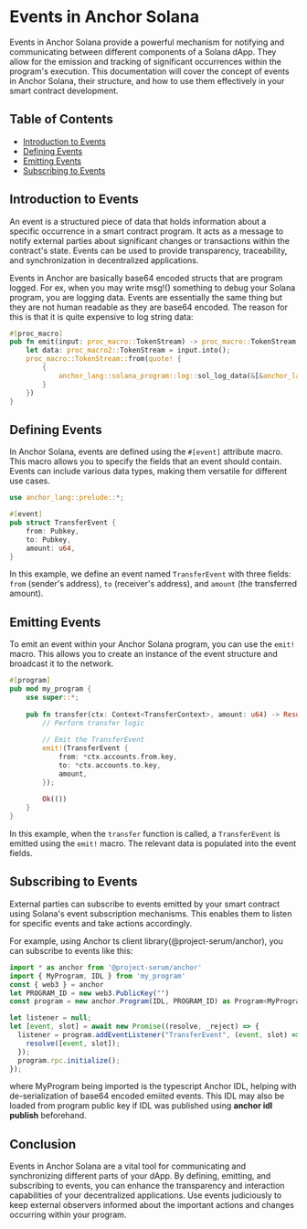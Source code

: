 # Events in Anchor Solana

Events in Anchor Solana provide a powerful mechanism for notifying and communicating between different components of a Solana dApp. They allow for the emission and tracking of significant occurrences within the program's execution. This documentation will cover the concept of events in Anchor Solana, their structure, and how to use them effectively in your smart contract development.

## Table of Contents
- [Introduction to Events](#introduction-to-events)
- [Defining Events](#defining-events)
- [Emitting Events](#emitting-events)
- [Subscribing to Events](#subscribing-to-events)

## Introduction to Events
An event is a structured piece of data that holds information about a specific occurrence in a smart contract program. It acts as a message to notify external parties about significant changes or transactions within the contract's state. Events can be used to provide transparency, traceability, and synchronization in decentralized applications. 

Events in Anchor are basically base64 encoded structs that are program logged. For ex, when you may write msg!() something to debug your Solana program, you are logging data. Events are essentially the same thing but they are not human readable as they are base64 encoded. The reason for this is that it is quite expensive to log string data:

```rust
#[proc_macro]
pub fn emit(input: proc_macro::TokenStream) -> proc_macro::TokenStream {
    let data: proc_macro2::TokenStream = input.into();
    proc_macro::TokenStream::from(quote! {
        {
            anchor_lang::solana_program::log::sol_log_data(&[&anchor_lang::Event::data(&#data)]);
        }
    })
}
```

## Defining Events
In Anchor Solana, events are defined using the `#[event]` attribute macro. This macro allows you to specify the fields that an event should contain. Events can include various data types, making them versatile for different use cases.

```rust
use anchor_lang::prelude::*;

#[event]
pub struct TransferEvent {
    from: Pubkey,
    to: Pubkey,
    amount: u64,
}
```

In this example, we define an event named `TransferEvent` with three fields: `from` (sender's address), `to` (receiver's address), and `amount` (the transferred amount).

## Emitting Events
To emit an event within your Anchor Solana program, you can use the `emit!` macro. This allows you to create an instance of the event structure and broadcast it to the network.

```rust
#[program]
pub mod my_program {
    use super::*;
    
    pub fn transfer(ctx: Context<TransferContext>, amount: u64) -> Result<()>  {
        // Perform transfer logic
        
        // Emit the TransferEvent
        emit!(TransferEvent {
            from: *ctx.accounts.from.key,
            to: *ctx.accounts.to.key,
            amount,
        });
        
        Ok(())
    }
}
```

In this example, when the `transfer` function is called, a `TransferEvent` is emitted using the `emit!` macro. The relevant data is populated into the event fields.

## Subscribing to Events
External parties can subscribe to events emitted by your smart contract using Solana's event subscription mechanisms. This enables them to listen for specific events and take actions accordingly.

For example, using Anchor ts client library(@project-serum/anchor), you can subscribe to events like this:

```javascript
import * as anchor from '@project-serum/anchor'
import { MyProgram, IDL } from 'my_program'
const { web3 } = anchor
let PROGRAM_ID = new web3.PublicKey("")
const program = new anchor.Program(IDL, PROGRAM_ID) as Program<MyProgram>

let listener = null;
let [event, slot] = await new Promise((resolve, _reject) => {
  listener = program.addEventListener("TransferEvent", (event, slot) => {
    resolve([event, slot]);
  });
  program.rpc.initialize();
});
```
where MyProgram being imported is the typescript Anchor IDL, helping with de-serialization of base64 encoded emiited events. This IDL may also be loaded from program public key if IDL was published using **anchor idl publish** beforehand.

## Conclusion
Events in Anchor Solana are a vital tool for communicating and synchronizing different parts of your dApp. By defining, emitting, and subscribing to events, you can enhance the transparency and interaction capabilities of your decentralized applications. Use events judiciously to keep external observers informed about the important actions and changes occurring within your program.